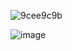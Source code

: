 ![9cee9c9b](https://github.com/user-attachments/assets/51da4b5b-18af-4be2-a0d8-230a050f301e)

 ![image](https://github.com/user-attachments/assets/b5242c9a-ab20-4fd3-adcc-73eec2f64817)
 














